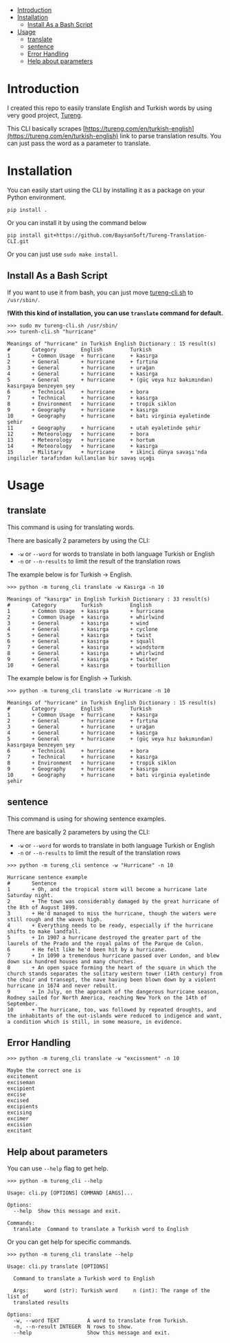 - [Introduction](#introduction)
- [Installation](#installation)
  - [Install As a Bash Script](#install-as-a-bash-script)
- [Usage](#usage)
  - [translate](#translate)
  - [sentence](#sentence)
  - [Error Handling](#error-handling)
  - [Help about parameters](#help-about-parameters)

# Introduction

I created this repo to easily translate English and Turkish words by using very good project, [Tureng](https://tureng.com/en/turkish-english).

This CLI basically scrapes [https://tureng.com/en/turkish-english](https://tureng.com/en/turkish-english) link to parse translation results. You can just pass the word as a parameter to translate. 


# Installation

You can easily start using the CLI by installing it as a package on your Python environment.

```
pip install .
```

Or you can install it by using the command below

```
pip install git+https://github.com/BaysanSoft/Tureng-Translation-CLI.git
```

Or you can just use `sudo make install`.

## Install As a Bash Script

If you want to use it from bash, you can just move [tureng-cli.sh](tureng-cli.sh) to `/usr/sbin/`.

**!With this kind of installation, you can use `translate` command for default.**

```
>>> sudo mv tureng-cli.sh /usr/sbin/
>>> turenh-cli.sh "hurricane"

Meanings of "hurricane" in Turkish English Dictionary : 15 result(s)
#       Category        English         Turkish
1       + Common Usage  + hurricane     + kasırga
2       + General       + hurricane     + fırtına
3       + General       + hurricane     + urağan
4       + General       + hurricane     + kasırga
5       + General       + hurricane     + (güç veya hız bakımından) kasırgaya benzeyen şey
6       + Technical     + hurricane     + bora
7       + Technical     + hurricane     + kasırga
8       + Environment   + hurricane     + tropik siklon
9       + Geography     + hurricane     + kasırga
10      + Geography     + hurricane     + batı virginia eyaletinde şehir
11      + Geography     + hurricane     + utah eyaletinde şehir
12      + Meteorology   + hurricane     + bora
13      + Meteorology   + hurricane     + hortum
14      + Meteorology   + hurricane     + kasırga
15      + Military      + hurricane     + ikinci dünya savaşı'nda ingilizler tarafından kullanılan bir savaş uçağı
```

# Usage

## translate

This command is using for translating words.

There are basically 2 parameters by using the CLI:
- `-w` or `--word` for words to translate in both language Turkish or English
- `-n` or `--n-results` to limit the result of the translation rows

The example below is for Turkish -> English.

```
>>> python -m tureng_cli translate -w Kasırga -n 10

Meanings of "kasırga" in English Turkish Dictionary : 33 result(s)
#       Category        Turkish         English
1       + Common Usage  + kasırga       + hurricane
2       + Common Usage  + kasırga       + whirlwind
3       + General       + kasırga       + wind
4       + General       + kasırga       + cyclone
5       + General       + kasırga       + twist
6       + General       + kasırga       + squall
7       + General       + kasırga       + windstorm
8       + General       + kasırga       + whirlwind
9       + General       + kasırga       + twister
10      + General       + kasırga       + tourbillion

```


The example below is for English -> Turkish.
```
>>> python -m tureng_cli translate -w Hurricane -n 10

Meanings of "hurricane" in Turkish English Dictionary : 15 result(s)
#       Category        English         Turkish
1       + Common Usage  + hurricane     + kasırga
2       + General       + hurricane     + fırtına
3       + General       + hurricane     + urağan
4       + General       + hurricane     + kasırga
5       + General       + hurricane     + (güç veya hız bakımından) kasırgaya benzeyen şey
6       + Technical     + hurricane     + bora
7       + Technical     + hurricane     + kasırga
8       + Environment   + hurricane     + tropik siklon
9       + Geography     + hurricane     + kasırga
10      + Geography     + hurricane     + batı virginia eyaletinde şehir

```

## sentence

This command is using for showing sentence examples.

There are basically 2 parameters by using the CLI:
- `-w` or `--word` for words to translate in both language Turkish or English
- `-n` or `--n-results` to limit the result of the translation rows

```
>>> python -m tureng_cli sentence -w "Hurricane" -n 10

Hurricane sentence example
#       Sentence
1       + Oh, and the tropical storm will become a hurricane late Saturday night.
2       + The town was considerably damaged by the great hurricane of the 8th of August 1899.
3       + He'd managed to miss the hurricane, though the waters were still rough and the waves high.
4       + Everything needs to be ready, especially if the hurricane shifts to make landfall.
5       + In 1907 a hurricane destroyed the greater part of the laurels of the Prado and the royal palms of the Parque de Colon.
6       + He felt like he'd been hit by a hurricane.
7       + In 1090 a tremendous hurricane passed over London, and blew down six hundred houses and many churches.
8       + An open space forming the heart of the square in which the church stands separates the solitary western tower (14th century) from the choir and transept, the nave having been blown down by a violent hurricane in 1674 and never rebuilt.
9       + In July, on the approach of the dangerous hurricane season, Rodney sailed for North America, reaching New York on the 14th of September.
10      + The hurricane, too, was followed by repeated droughts, and the inhabitants of the out-islands were reduced to indigence and want, a condition which is still, in some measure, in evidence.

```

## Error Handling

```
>>> python -m tureng_cli translate -w "excissment" -n 10

Maybe the correct one is
excitement
exciseman
excipient
excise
excised
excipients
excising
excimer
excision
excitant
```

## Help about parameters

You can use `--help` flag to get help.

```
>>> python -m tureng_cli --help

Usage: cli.py [OPTIONS] COMMAND [ARGS]...

Options:
  --help  Show this message and exit.

Commands:
  translate  Command to translate a Turkish word to English
```

Or you can get help for specific commands.


```
>>> python -m tureng_cli translate --help

Usage: cli.py translate [OPTIONS]

  Command to translate a Turkish word to English

  Args:     word (str): Turkish word     n (int): The range of the list of
  translated results

Options:
  -w, --word TEXT         A word to translate from Turkish.
  -n, --n-result INTEGER  N rows to show.
  --help                  Show this message and exit.
```
